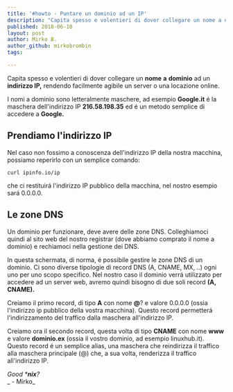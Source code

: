 ```yaml
---
title: '#howto - Puntare un dominio ad un IP'
description: "Capita spesso e volentieri di dover collegare un nome a dominio ad un indirizzo IP.."
published: 2018-06-10
layout: post
author: Mirko B.
author_github: mirkobrombin
tags:

---
```

Capita spesso e volentieri di dover collegare un **nome** **a** **dominio** ad un **indirizzo IP,** rendendo facilmente agibile un server o una locazione online.

I nomi a dominio sono letteralmente maschere, ad esempio **Google.it** é la maschera dell'indirizzo IP **216.58.198.35** ed é un metodo semplice di accedere a **Google.**

## Prendiamo l'indirizzo IP

Nel caso non fossimo a conoscenza dell'indirizzo IP della nostra macchina, possiamo reperirlo con un semplice comando:

    curl ipinfo.io/ip

che ci restituirá l'indirizzo IP pubblico della macchina, nel nostro esempio sará 0.0.0.0.

## Le zone DNS

Un dominio per funzionare, deve avere delle zone DNS. Colleghiamoci quindi al sito web del nostro registrar (dove abbiamo comprato il nome a dominio) e rechiamoci nella gestione dei DNS.

In questa schermata, di norma, é possibile gestire le zone DNS di un dominio. Ci sono diverse tipologie di record DNS (A, CNAME, MX, ..) ogni uno per uno scopo specifico. Nel nostro caso il dominio verrá utilizzato per accedere ad un server web, avremo quindi bisogno di due soli record **(A, CNAME).**

Creiamo il primo record, di tipo **A** con nome **@**? e valore 0.0.0.0 (ossia l'indirizzo ip pubblico della vostra macchina). Questo record permetterá l'indirizzamento del traffico dalla maschera all'indirizzo IP.

Creiamo ora il secondo record, questa volta di tipo **CNAME** con nome **www** e valore **dominio.ex** (ossia il vostro dominio, ad esempio linuxhub.it). Questo record é un semplice alias, una maschera che reindirizza il traffico alla maschera principale (@) che, a sua volta, renderizza il traffico all'indirizzo IP.

_Good ***nix**?_  
_ - Mirko_
